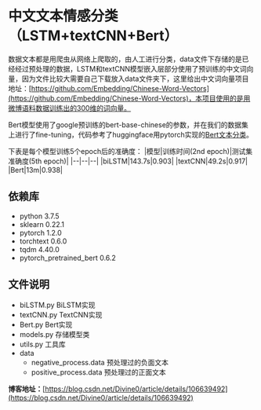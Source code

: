 # 中文文本情感分类（LSTM+textCNN+Bert）
数据文本都是用爬虫从网络上爬取的，由人工进行分类，data文件下存储的是已经经过预处理的数据，LSTM和textCNN模型嵌入层部分使用了预训练的中文词向量，因为文件比较大需要自己下载放入data文件夹下，这里给出中文词向量项目地址：[https://github.com/Embedding/Chinese-Word-Vectors](https://github.com/Embedding/Chinese-Word-Vectors)，本项目使用的是用微博语料数据训练出的300维的词向量。

Bert模型使用了google预训练的bert-base-chinese的参数，并在我们的数据集上进行了fine-tuning，代码参考了huggingface用pytorch实现的[Bert文本分类](https://github.com/huggingface/transformers)。

下表是每个模型训练5个epoch后的准确度：
|模型|训练时间(2nd epoch)|测试集准确度(5th epoch)|
|--|--|--|
|biLSTM|143.7s|0.903|
|textCNN|49.2s|0.917|
|Bert|13m|0.938|
## 依赖库
 - python 3.7.5
 - sklearn 0.22.1
 - pytorch 1.2.0
 - torchtext 0.6.0
 - tqdm 4.40.0
 - pytorch_pretrained_bert 0.6.2
## 文件说明
 - biLSTM.py BiLSTM实现
 - textCNN.py TextCNN实现
 - Bert.py Bert实现
 - models.py 存储模型类
 - utils.py 工具库
 - data
   - negative_process.data 预处理过的负面文本
   - positive_process.data 预处理过的正面文本

**博客地址：**[https://blog.csdn.net/Divine0/article/details/106639492](https://blog.csdn.net/Divine0/article/details/106639492)
